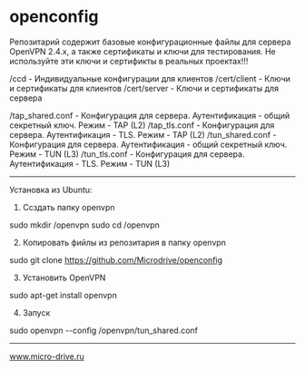 # openconfig

Репозитарий содержит базовые конфигурационные файлы для сервера OpenVPN 2.4.x, а также сертификаты и ключи для тестирования. Не используйте эти ключи и сертификты в реальных проектах!!!

/ccd 			- Индивидуальные конфигурации для клиентов
/cert/client 		- Ключи и сертификаты для клиентов
/cert/server 		- Ключи и сертификаты для сервера

/tap_shared.conf 	- Конфигурация для сервера. Аутентификация - общий секретный ключ. Режим - TAP (L2)
/tap_tls.conf 		- Конфигурация для сервера. Аутентификация - TLS. Режим - TAP (L2)
/tun_shared.conf	- Конфигурация для сервера. Аутентификация - общий секретный ключ. Режим - TUN (L3)
/tun_tls.conf		- Конфигурация для сервера. Аутентификация - TLS. Режим - TUN (L3)

---------------------------------------------------------------------------------------------------------------

Установка из Ubuntu:

1. Ссздать папку openvpn

sudo mkdir /openvpn
sudo cd /openvpn

2. Копировать фийлы из репозитария в папку openvpn

sudo git clone https://github.com/Microdrive/openconfig

3. Установить OpenVPN 

sudo apt-get install openvpn

4. Запуск

sudo openvpn --config /openvpn/tun_shared.conf

---------------------------------------------------------------------------------------------------------------

www.micro-drive.ru
